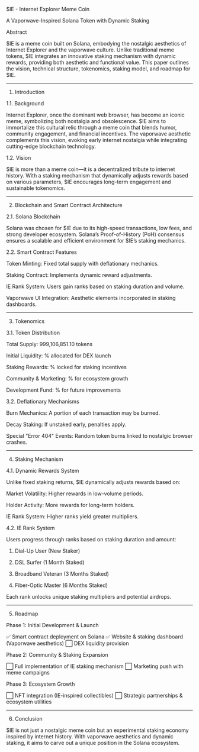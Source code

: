 $IE - Internet Explorer Meme Coin

A Vaporwave-Inspired Solana Token with Dynamic Staking

Abstract

$IE is a meme coin built on Solana, embodying the nostalgic aesthetics of Internet Explorer and the vaporwave culture. Unlike traditional meme tokens, $IE integrates an innovative staking mechanism with dynamic rewards, providing both aesthetic and functional value. This paper outlines the vision, technical structure, tokenomics, staking model, and roadmap for $IE.


---

1. Introduction

1.1. Background

Internet Explorer, once the dominant web browser, has become an iconic meme, symbolizing both nostalgia and obsolescence. $IE aims to immortalize this cultural relic through a meme coin that blends humor, community engagement, and financial incentives. The vaporwave aesthetic complements this vision, evoking early internet nostalgia while integrating cutting-edge blockchain technology.

1.2. Vision

$IE is more than a meme coin—it is a decentralized tribute to internet history. With a staking mechanism that dynamically adjusts rewards based on various parameters, $IE encourages long-term engagement and sustainable tokenomics.


---

2. Blockchain and Smart Contract Architecture

2.1. Solana Blockchain

Solana was chosen for $IE due to its high-speed transactions, low fees, and strong developer ecosystem. Solana’s Proof-of-History (PoH) consensus ensures a scalable and efficient environment for $IE’s staking mechanics.

2.2. Smart Contract Features

Token Minting: Fixed total supply with deflationary mechanics.

Staking Contract: Implements dynamic reward adjustments.

IE Rank System: Users gain ranks based on staking duration and volume.

Vaporwave UI Integration: Aesthetic elements incorporated in staking dashboards.



---

3. Tokenomics

3.1. Token Distribution

Total Supply: 999,106,851.10 tokens

Initial Liquidity: % allocated for DEX launch

Staking Rewards: % locked for staking incentives

Community & Marketing: % for ecosystem growth

Development Fund: % for future improvements


3.2. Deflationary Mechanisms

Burn Mechanics: A portion of each transaction may be burned.

Decay Staking: If unstaked early, penalties apply.

Special "Error 404" Events: Random token burns linked to nostalgic browser crashes.



---

4. Staking Mechanism

4.1. Dynamic Rewards System

Unlike fixed staking returns, $IE dynamically adjusts rewards based on:

Market Volatility: Higher rewards in low-volume periods.

Holder Activity: More rewards for long-term holders.

IE Rank System: Higher ranks yield greater multipliers.


4.2. IE Rank System

Users progress through ranks based on staking duration and amount:

1. Dial-Up User (New Staker)


2. DSL Surfer (1 Month Staked)


3. Broadband Veteran (3 Months Staked)


4. Fiber-Optic Master (6 Months Staked)



Each rank unlocks unique staking multipliers and potential airdrops.


---

5. Roadmap

Phase 1: Initial Development & Launch

✅ Smart contract deployment on Solana
✅ Website & staking dashboard (Vaporwave aesthetics)
⬜ DEX liquidity provision

Phase 2: Community & Staking Expansion

⬜ Full implementation of IE staking mechanism
⬜ Marketing push with meme campaigns

Phase 3: Ecosystem Growth

⬜ NFT integration (IE-inspired collectibles)
⬜ Strategic partnerships & ecosystem utilities


---

6. Conclusion

$IE is not just a nostalgic meme coin but an experimental staking economy inspired by internet history. With vaporwave aesthetics and dynamic staking, it aims to carve out a unique position in the Solana ecosystem.
